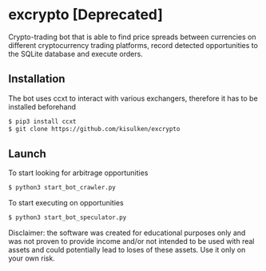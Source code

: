 # excrypto [Deprecated]

Crypto-trading bot that is able to find price spreads between currencies on different cryptocurrency trading platforms, record detected opportunities to the SQLite database and execute orders.

## Installation
The bot uses ccxt to interact with various exchangers, therefore it has to be installed beforehand
```bash
$ pip3 install ccxt
$ git clone https://github.com/kisulken/excrypto
```

## Launch
To start looking for arbitrage opportunities
```bash
$ python3 start_bot_crawler.py
```

To start executing on opportunities
```bash
$ python3 start_bot_speculator.py
```

Disclaimer: the software was created for educational purposes only and was not proven to provide income and/or not intended to be used with real assets and could potentially lead to loses of these assets. Use it only on your own risk.
